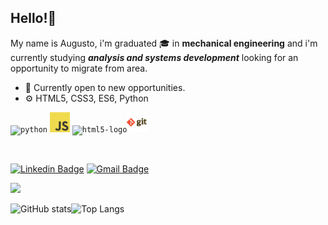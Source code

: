 ## Hello!👻
My name is Augusto, i'm graduated 🎓 in  **mechanical engineering** and i'm currently studying ***analysis and systems development*** looking for an opportunity to migrate from area.

- 💈    Currently open to new opportunities.
- ⚙️  HTML5, CSS3, ES6, Python



<p>
<code><img src="https://camo.githubusercontent.com/91de473fa3f2f749a56effc3e64f1049d108251f/68747470733a2f2f75706c6f61642e77696b696d656469612e6f72672f77696b6970656469612f636f6d6d6f6e732f7468756d622f632f63332f507974686f6e2d6c6f676f2d6e6f746578742e7376672f37363870782d507974686f6e2d6c6f676f2d6e6f746578742e7376672e706e67" height="32" alt="python"/></code>
<code><img height="32" src="https://raw.githubusercontent.com/github/explore/80688e429a7d4ef2fca1e82350fe8e3517d3494d/topics/javascript/javascript.png" alt="Javascript"/></code>
<code><img height="40" src="https://logodownload.org/wp-content/uploads/2016/10/html5-logo.png" height="32" class="attachment-medium" alt="html5-logo"></code><code><img height="32" src="https://raw.githubusercontent.com/github/explore/80688e429a7d4ef2fca1e82350fe8e3517d3494d/topics/git/git.png"></code></p>
<br>

[![Linkedin Badge](https://img.shields.io/badge/-LinkedIn-blue?style=flat-square&logo=Linkedin&logoColor=white&link=https://www.linkedin.com/in/david-santos-a482041b2/)](https://www.linkedin.com/in/augustokras/)
[![Gmail Badge](https://img.shields.io/badge/-Gmail-c14438?style=flat-square&logo=Gmail&logoColor=white&link=mailto:contato.dvdsantos@gmail.com)](mailto:augusto.kraszczuk@gmail.com)

![](https://visitor-badge.laobi.icu/badge?page_id=AugustoKras.AugustoKras)

![GitHub stats](https://github-readme-stats.vercel.app/api?username=AugustoKras&show_icons=true&theme=kacho_ga)![Top Langs](https://github-readme-stats.vercel.app/api/top-langs/?username=AugustoKras&theme=kacho_ga)</p>


<!--



<center>
<table>
    <tr>
        <td><img width="400px" align="left" src="https://github-readme-stats.vercel.app/api/top-langs/?username=AugustoKras&hide=html&layout=compact&theme=tokyonight" /></td>
        <td><img width="495px" align="left" src="https://github-readme-stats.vercel.app/api?username=AugustoKras&theme=tokyonight"/></td>
        
![GitHub stats](https://github-readme-stats.vercel.app/api?username=AugustoKras&show_icons=true)
        
    </tr>   
</table>
</center>  
